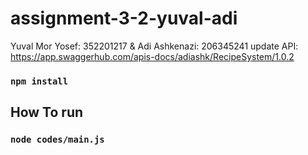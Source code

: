 # assignment-3-2-yuval-adi

Yuval Mor Yosef: 352201217 & Adi Ashkenazi: 206345241
update API: https://app.swaggerhub.com/apis-docs/adiashk/RecipeSystem/1.0.2

### `npm install`

## How To run

### `node codes/main.js`
